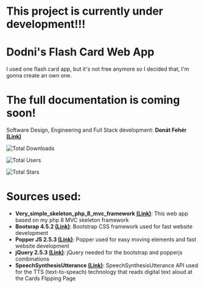 # This project is currently under development!!!

# Dodni's Flash Card Web App
 I used one flash card app, but it's not free anymore so I decided that, I'm gonna create an own one.

# The full documentation is coming soon!

 Software Design, Engineering and Full Stack development: **Donát Fehér** **[(Link)](https://github.com/dodni)**
 
![Total Downloads](https://img.shields.io/github/downloads/Dodni/dodni-flash-card-web-app/total)

![Total Users](https://img.shields.io/github/forks/Dodni/dodni-flash-card-web-app?style=social)

![Total Stars](https://img.shields.io/github/stars/Dodni/dodni-flash-card-web-app?style=social)

# Sources used:
- **Very_simple_skeleton_php_8_mvc_framework [(Link)](https://github.com/Dodni/very_simple_skeleton_php_8_mvc_framework/tree/main)**: This web app based on my php 8 MVC skeleton framework
- **Bootsrap 4.5.2 [(Link)](https://getbootstrap.com/docs/4.5/getting-started/introduction/)**: Bootstrap CSS framework used for fast website development
- **Popper JS 2.5.3 [(Link)](http://popper.js.org)**: Popper used for easy moving elements and fast website development
- **jQuery 2.5.3 [(Link)](https://jquery.com)**: jQuery needed for the bootstrap and popperjs combinations 
- **SpeechSynthesisUtterance [(Link)](https://developer.mozilla.org/en-US/docs/Web/API/SpeechSynthesisUtterance)**: SpeechSynthesisUtterance API used for the TTS (text-to-speach) technology that reads digital text aloud at the Cards Flipping Page

